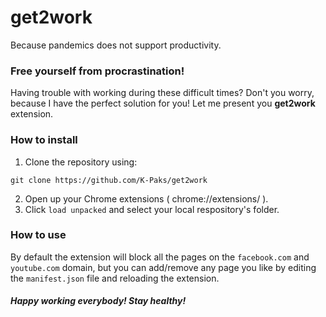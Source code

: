 # get2work
Because pandemics does not support productivity.

### Free yourself from procrastination!
Having trouble with working during these difficult times? Don't you worry, because I have the perfect solution for you! 
Let me present you **get2work** extension.

### How to install
1. Clone the repository using:
```
git clone https://github.com/K-Paks/get2work
```
2. Open up your Chrome extensions ( chrome://extensions/ ).
3. Click `load unpacked` and select your local respository's folder.

### How to use
By default the extension will block all the pages on the `facebook.com` and `youtube.com` domain, but you can add/remove any page you 
like by editing the `manifest.json` file and reloading the extension.

##### Happy working everybody! Stay healthy!
